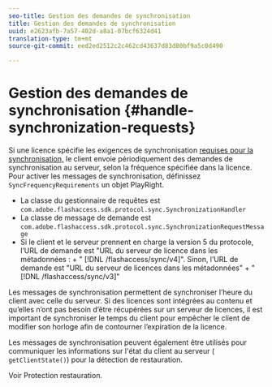 ```yaml
---
seo-title: Gestion des demandes de synchronisation
title: Gestion des demandes de synchronisation
uuid: e2623afb-7a57-402d-a8a1-07bcf6324d41
translation-type: tm+mt
source-git-commit: eed2ed2512c2c462cd43637d83d80bf9a5c0d490

---
```



# Gestion des demandes de synchronisation {#handle-synchronization-requests}

Si une licence spécifie les exigences de synchronisation [requises pour la synchronisation,](../../protecting-content/introduction/usage-rules/authentication/synchronization.md) le client envoie périodiquement des demandes de synchronisation au serveur, selon la fréquence spécifiée dans la licence. Pour activer les messages de synchronisation, définissez `SyncFrequencyRequirements` un objet PlayRight.

* La classe du gestionnaire de requêtes est `com.adobe.flashaccess.sdk.protocol.sync.SynchronizationHandler`
* La classe de message de demande est `com.adobe.flashaccess.sdk.protocol.sync.SynchronizationRequestMessage`
* Si le client et le serveur prennent en charge la version 5 du protocole, l’URL de demande est &quot;URL du serveur de licence dans les métadonnées : + &quot; [!DNL /flashaccess/sync/v4]&quot;. Sinon, l’URL de demande est &quot;URL du serveur de licences dans les métadonnées&quot; + &quot; [!DNL /flashaccess/sync/v3]&quot;

Les messages de synchronisation permettent de synchroniser l’heure du client avec celle du serveur. Si des licences sont intégrées au contenu et qu’elles n’ont pas besoin d’être récupérées sur un serveur de licences, il est important de synchroniser le temps du client pour empêcher le client de modifier son horloge afin de contourner l’expiration de la licence.

Les messages de synchronisation peuvent également être utilisés pour communiquer les informations sur l&#39;état du client au serveur ( `getClientState()`) pour la détection de restauration.

Voir Protection [](../../protecting-content/implementing-the-license-server/processing-drm-requests.md#rollback-detection)restauration.
